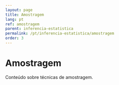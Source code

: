 ```yaml
---
layout: page
title: Amostragem
lang: pt
ref: amostragem
parent: inferencia-estatistica
permalink: /pt/inferencia-estatistica/amostragem
order: 3
---
```


# Amostragem

Conteúdo sobre técnicas de amostragem.
